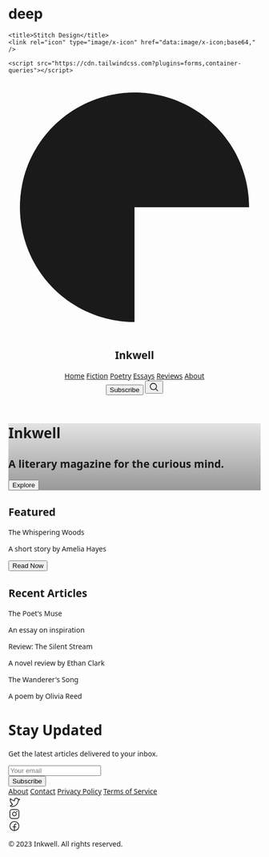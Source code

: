 # deep
<html>
  <head>
    <link rel="preconnect" href="https://fonts.gstatic.com/" crossorigin="" />
    <link
      rel="stylesheet"
      as="style"
      onload="this.rel='stylesheet'"
      href="https://fonts.googleapis.com/css2?display=swap&amp;family=Newsreader%3Awght%40400%3B500%3B700%3B800&amp;family=Noto+Sans%3Awght%40400%3B500%3B700%3B900"
    />

    <title>Stitch Design</title>
    <link rel="icon" type="image/x-icon" href="data:image/x-icon;base64," />

    <script src="https://cdn.tailwindcss.com?plugins=forms,container-queries"></script>
  </head>
  <body>
    <div class="relative flex size-full min-h-screen flex-col bg-white group/design-root overflow-x-hidden" style='font-family: Newsreader, "Noto Sans", sans-serif;'>
      <div class="layout-container flex h-full grow flex-col">
        <header class="flex items-center justify-between whitespace-nowrap border-b border-solid border-b-[#f0f2f4] px-10 py-3">
          <div class="flex items-center gap-4 text-[#111418]">
            <div class="size-4">
              <svg viewBox="0 0 48 48" fill="none" xmlns="http://www.w3.org/2000/svg">
                <path
                  d="M24 45.8096C19.6865 45.8096 15.4698 44.5305 11.8832 42.134C8.29667 39.7376 5.50128 36.3314 3.85056 32.3462C2.19985 28.361 1.76794 23.9758 2.60947 19.7452C3.451 15.5145 5.52816 11.6284 8.57829 8.5783C11.6284 5.52817 15.5145 3.45101 19.7452 2.60948C23.9758 1.76795 28.361 2.19986 32.3462 3.85057C36.3314 5.50129 39.7376 8.29668 42.134 11.8833C44.5305 15.4698 45.8096 19.6865 45.8096 24L24 24L24 45.8096Z"
                  fill="currentColor"
                ></path>
              </svg>
            </div>
            <h2 class="text-[#111418] text-lg font-bold leading-tight tracking-[-0.015em]">Inkwell</h2>
          </div>
          <div class="flex flex-1 justify-end gap-8">
            <div class="flex items-center gap-9">
              <a class="text-[#111418] text-sm font-medium leading-normal" href="#">Home</a>
              <a class="text-[#111418] text-sm font-medium leading-normal" href="#">Fiction</a>
              <a class="text-[#111418] text-sm font-medium leading-normal" href="#">Poetry</a>
              <a class="text-[#111418] text-sm font-medium leading-normal" href="#">Essays</a>
              <a class="text-[#111418] text-sm font-medium leading-normal" href="#">Reviews</a>
              <a class="text-[#111418] text-sm font-medium leading-normal" href="#">About</a>
            </div>
            <div class="flex gap-2">
              <button
                class="flex min-w-[84px] max-w-[480px] cursor-pointer items-center justify-center overflow-hidden rounded-lg h-10 px-4 bg-[#f0f2f4] text-[#111418] text-sm font-bold leading-normal tracking-[0.015em]"
              >
                <span class="truncate">Subscribe</span>
              </button>
              <button
                class="flex max-w-[480px] cursor-pointer items-center justify-center overflow-hidden rounded-lg h-10 bg-[#f0f2f4] text-[#111418] gap-2 text-sm font-bold leading-normal tracking-[0.015em] min-w-0 px-2.5"
              >
                <div class="text-[#111418]" data-icon="MagnifyingGlass" data-size="20px" data-weight="regular">
                  <svg xmlns="http://www.w3.org/2000/svg" width="20px" height="20px" fill="currentColor" viewBox="0 0 256 256">
                    <path
                      d="M229.66,218.34l-50.07-50.06a88.11,88.11,0,1,0-11.31,11.31l50.06,50.07a8,8,0,0,0,11.32-11.32ZM40,112a72,72,0,1,1,72,72A72.08,72.08,0,0,1,40,112Z"
                    ></path>
                  </svg>
                </div>
              </button>
            </div>
          </div>
        </header>
        <div class="px-40 flex flex-1 justify-center py-5">
          <div class="layout-content-container flex flex-col max-w-[960px] flex-1">
            <div class="@container">
              <div class="@[480px]:p-4">
                <div
                  class="flex min-h-[480px] flex-col gap-6 bg-cover bg-center bg-no-repeat @[480px]:gap-8 @[480px]:rounded-lg items-center justify-center p-4"
                  style='background-image: linear-gradient(rgba(0, 0, 0, 0.1) 0%, rgba(0, 0, 0, 0.4) 100%), url("https://lh3.googleusercontent.com/aida-public/AB6AXuBJTGKZSDDoXVKtNJQ7nWgawV1DuDVE4D0tqPYnB_O5lAaVRCxA0tmS1dGjkk1bnovHEAuIrkdOUHglD2LGPHJifvJEq-3D1RDEqtzUOItt6YPnawFmdvGmTtcCbBrVO9yvLubRduLlD4d3lmtQ2m0zeRz32hMPoKLX0Tm82ABkwEMuqvia9NHW8nFdAlbEIYpr5Q_Ivzt0Qjk5tahqeTsfMGMGIvnuCSZrAaMbsJ3lwrkz7-OZn1-ZNx6FXoO1AVbssGBgMH1H_Cc");'
                >
                  <div class="flex flex-col gap-2 text-center">
                    <h1
                      class="text-white text-4xl font-black leading-tight tracking-[-0.033em] @[480px]:text-5xl @[480px]:font-black @[480px]:leading-tight @[480px]:tracking-[-0.033em]"
                    >
                      Inkwell
                    </h1>
                    <h2 class="text-white text-sm font-normal leading-normal @[480px]:text-base @[480px]:font-normal @[480px]:leading-normal">
                      A literary magazine for the curious mind.
                    </h2>
                  </div>
                  <button
                    class="flex min-w-[84px] max-w-[480px] cursor-pointer items-center justify-center overflow-hidden rounded-lg h-10 px-4 @[480px]:h-12 @[480px]:px-5 bg-[#1672ce] text-white text-sm font-bold leading-normal tracking-[0.015em] @[480px]:text-base @[480px]:font-bold @[480px]:leading-normal @[480px]:tracking-[0.015em]"
                  >
                    <span class="truncate">Explore</span>
                  </button>
                </div>
              </div>
            </div>
            <h2 class="text-[#111418] text-[22px] font-bold leading-tight tracking-[-0.015em] px-4 pb-3 pt-5">Featured</h2>
            <div class="p-4 @container">
              <div class="flex flex-col items-stretch justify-start rounded-lg @xl:flex-row @xl:items-start">
                <div
                  class="w-full bg-center bg-no-repeat aspect-video bg-cover rounded-lg"
                  style='background-image: url("https://lh3.googleusercontent.com/aida-public/AB6AXuAwRzC8lAgjqb34CKVrVmJypglmxPPTiDPhEpxrqzgzAvP66D-55W0OMDGKk-wHRuh4bPSLNys2M4zyw0kM5csG9SZ9SNrRdIMQk51PHfhBk3Fdu6A5Cy4LbceMw551JJNQkwvU-5iwmIH7lMynKpuAJivqOXs4Hg9eKBdThTgr4A875zVihrj2qqh-CvY-vzmrP73jp3ZC-y9I-Yz1sRvbOGivCHAN9JsUV-pUzI1jphkQvp4JOetb5YtQodGoBHxQLPFQoWU4oYk");'
                ></div>
                <div class="flex w-full min-w-72 grow flex-col items-stretch justify-center gap-1 py-4 @xl:px-4">
                  <p class="text-[#111418] text-lg font-bold leading-tight tracking-[-0.015em]">The Whispering Woods</p>
                  <div class="flex items-end gap-3 justify-between">
                    <p class="text-[#637588] text-base font-normal leading-normal">A short story by Amelia Hayes</p>
                    <button
                      class="flex min-w-[84px] max-w-[480px] cursor-pointer items-center justify-center overflow-hidden rounded-lg h-8 px-4 bg-[#1672ce] text-white text-sm font-medium leading-normal"
                    >
                      <span class="truncate">Read Now</span>
                    </button>
                  </div>
                </div>
              </div>
            </div>
            <h2 class="text-[#111418] text-[22px] font-bold leading-tight tracking-[-0.015em] px-4 pb-3 pt-5">Recent Articles</h2>
            <div class="p-4">
              <div class="flex items-stretch justify-between gap-4 rounded-lg">
                <div class="flex flex-col gap-1 flex-[2_2_0px]">
                  <p class="text-[#111418] text-base font-bold leading-tight">The Poet's Muse</p>
                  <p class="text-[#637588] text-sm font-normal leading-normal">An essay on inspiration</p>
                </div>
                <div
                  class="w-full bg-center bg-no-repeat aspect-video bg-cover rounded-lg flex-1"
                  style='background-image: url("https://lh3.googleusercontent.com/aida-public/AB6AXuBLBPND-pfFxgzFcdgSBw3Thgh0Vgt39wBYfJN6HqpLHA3B6XXq3zEu6dXmZnVV7IY1pXR7c7QGlipsW21jJQSluu7cNCfuATP07B4KnktOnzZVsuwkcDsr30fNnIvFjDPG6MjdmVmXcjRslc4gyYddrzYFTdEUdKpqO2tuPhf3Ikuu-WZI0a1RrZO2Q7hWgiATgOhrLjAdVvcH0ztPy7zlJk_QItlNOrO8v9WBTJotH0f56P59QIMqhpCwfpcr9fnmOeNozi3aCbE");'
                ></div>
              </div>
            </div>
            <div class="p-4">
              <div class="flex items-stretch justify-between gap-4 rounded-lg">
                <div class="flex flex-col gap-1 flex-[2_2_0px]">
                  <p class="text-[#111418] text-base font-bold leading-tight">Review: The Silent Stream</p>
                  <p class="text-[#637588] text-sm font-normal leading-normal">A novel review by Ethan Clark</p>
                </div>
                <div
                  class="w-full bg-center bg-no-repeat aspect-video bg-cover rounded-lg flex-1"
                  style='background-image: url("https://lh3.googleusercontent.com/aida-public/AB6AXuDxRa0YI6O7zPUjnx0aOqFxGJz_6uifgr5OkEmLSMcjaXZxcL384CuzxGRaY7oIyaQxu0m59zD00vD9wzv7P8_2PahKrq5HxcTAtndmn8EHyUwmiztmCWMW3iLUJnHpqDLREMMfS2NPdgF3cMkrxFrHbeEzS_rnW0HSJJQasYoR8sy4zTKZFmGn9tuJldKE6nVIri_b6emwnkb2qgOXmawvVlgsLBiPhJwpl0FZWqZG9SiJMlohmZhC4pf5IsTxCxGCtP1L19mK-HE");'
                ></div>
              </div>
            </div>
            <div class="p-4">
              <div class="flex items-stretch justify-between gap-4 rounded-lg">
                <div class="flex flex-col gap-1 flex-[2_2_0px]">
                  <p class="text-[#111418] text-base font-bold leading-tight">The Wanderer's Song</p>
                  <p class="text-[#637588] text-sm font-normal leading-normal">A poem by Olivia Reed</p>
                </div>
                <div
                  class="w-full bg-center bg-no-repeat aspect-video bg-cover rounded-lg flex-1"
                  style='background-image: url("https://lh3.googleusercontent.com/aida-public/AB6AXuDuUXPx6-4XkjetBcRsCoeL6H6o_Z9upkr_As_T3uKX1hAKIjflDxqglymUzSxZIkXc9vEI83bktOVE4fdFnZ7FwTTtywUXtO0IAW6beTIGW-zuuTh6cnzWPvHUCMnV_1a64EBXAv3Xs6EeLjkvfy8lDpn8cgTWT472nhxhNBpLeQLQ01ceo8K_8WYTTCr9RW_vnKjSheNeCRFgWXM_g1dHsCy63tGpT1qvV47QNTvfJutUrYI4FtOxGxTvVsYpljpPwyRGe3Hhh3U");'
                ></div>
              </div>
            </div>
            <div class="@container">
              <div class="flex flex-col justify-end gap-6 px-4 py-10 @[480px]:gap-8 @[480px]:px-10 @[480px]:py-20">
                <div class="flex flex-col gap-2 text-center">
                  <h1
                    class="text-[#111418] tracking-light text-[32px] font-bold leading-tight @[480px]:text-4xl @[480px]:font-black @[480px]:leading-tight @[480px]:tracking-[-0.033em] max-w-[720px]"
                  >
                    Stay Updated
                  </h1>
                  <p class="text-[#111418] text-base font-normal leading-normal max-w-[720px">Get the latest articles delivered to your inbox.</p>
                </div>
                <div class="flex flex-1 justify-center">
                  <label class="flex flex-col min-w-40 h-14 max-w-[480px] flex-1 @[480px]:h-16">
                    <div class="flex w-full flex-1 items-stretch rounded-lg h-full">
                      <input
                        placeholder="Your email"
                        class="form-input flex w-full min-w-0 flex-1 resize-none overflow-hidden rounded-lg text-[#111418] focus:outline-0 focus:ring-0 border-none bg-[#f0f2f4] focus:border-none h-full placeholder:text-[#637588] px-4 rounded-r-none border-r-0 pr-2 text-sm font-normal leading-normal @[480px]:text-base @[480px]:font-normal @[480px]:leading-normal"
                        value=""
                      />
                      <div class="flex items-center justify-center rounded-r-lg border-l-0 border-none bg-[#f0f2f4] pr-2">
                        <button
                          class="flex min-w-[84px] max-w-[480px] cursor-pointer items-center justify-center overflow-hidden rounded-lg h-10 px-4 @[480px]:h-12 @[480px]:px-5 bg-[#1672ce] text-white text-sm font-bold leading-normal tracking-[0.015em] @[480px]:text-base @[480px]:font-bold @[480px]:leading-normal @[480px]:tracking-[0.015em]"
                        >
                          <span class="truncate">Subscribe</span>
                        </button>
                      </div>
                    </div>
                  </label>
                </div>
              </div>
            </div>
            <footer class="flex flex-col gap-6 px-5 py-10 text-center @container">
              <div class="flex flex-wrap items-center justify-center gap-6 @[480px]:flex-row @[480px]:justify-around">
                <a class="text-[#637588] text-base font-normal leading-normal min-w-40" href="#">About</a>
                <a class="text-[#637588] text-base font-normal leading-normal min-w-40" href="#">Contact</a>
                <a class="text-[#637588] text-base font-normal leading-normal min-w-40" href="#">Privacy Policy</a>
                <a class="text-[#637588] text-base font-normal leading-normal min-w-40" href="#">Terms of Service</a>
              </div>
              <div class="flex flex-wrap justify-center gap-4">
                <a href="#">
                  <div class="text-[#637588]" data-icon="TwitterLogo" data-size="24px" data-weight="regular">
                    <svg xmlns="http://www.w3.org/2000/svg" width="24px" height="24px" fill="currentColor" viewBox="0 0 256 256">
                      <path
                        d="M247.39,68.94A8,8,0,0,0,240,64H209.57A48.66,48.66,0,0,0,168.1,40a46.91,46.91,0,0,0-33.75,13.7A47.9,47.9,0,0,0,120,88v6.09C79.74,83.47,46.81,50.72,46.46,50.37a8,8,0,0,0-13.65,4.92c-4.31,47.79,9.57,79.77,22,98.18a110.93,110.93,0,0,0,21.88,24.2c-15.23,17.53-39.21,26.74-39.47,26.84a8,8,0,0,0-3.85,11.93c.75,1.12,3.75,5.05,11.08,8.72C53.51,229.7,65.48,232,80,232c70.67,0,129.72-54.42,135.75-124.44l29.91-29.9A8,8,0,0,0,247.39,68.94Zm-45,29.41a8,8,0,0,0-2.32,5.14C196,166.58,143.28,216,80,216c-10.56,0-18-1.4-23.22-3.08,11.51-6.25,27.56-17,37.88-32.48A8,8,0,0,0,92,169.08c-.47-.27-43.91-26.34-44-96,16,13,45.25,33.17,78.67,38.79A8,8,0,0,0,136,104V88a32,32,0,0,1,9.6-22.92A30.94,30.94,0,0,1,167.9,56c12.66.16,24.49,7.88,29.44,19.21A8,8,0,0,0,204.67,80h16Z"
                      ></path>
                    </svg>
                  </div>
                </a>
                <a href="#">
                  <div class="text-[#637588]" data-icon="InstagramLogo" data-size="24px" data-weight="regular">
                    <svg xmlns="http://www.w3.org/2000/svg" width="24px" height="24px" fill="currentColor" viewBox="0 0 256 256">
                      <path
                        d="M128,80a48,48,0,1,0,48,48A48.05,48.05,0,0,0,128,80Zm0,80a32,32,0,1,1,32-32A32,32,0,0,1,128,160ZM176,24H80A56.06,56.06,0,0,0,24,80v96a56.06,56.06,0,0,0,56,56h96a56.06,56.06,0,0,0,56-56V80A56.06,56.06,0,0,0,176,24Zm40,152a40,40,0,0,1-40,40H80a40,40,0,0,1-40-40V80A40,40,0,0,1,80,40h96a40,40,0,0,1,40,40ZM192,76a12,12,0,1,1-12-12A12,12,0,0,1,192,76Z"
                      ></path>
                    </svg>
                  </div>
                </a>
                <a href="#">
                  <div class="text-[#637588]" data-icon="FacebookLogo" data-size="24px" data-weight="regular">
                    <svg xmlns="http://www.w3.org/2000/svg" width="24px" height="24px" fill="currentColor" viewBox="0 0 256 256">
                      <path
                        d="M128,24A104,104,0,1,0,232,128,104.11,104.11,0,0,0,128,24Zm8,191.63V152h24a8,8,0,0,0,0-16H136V112a16,16,0,0,1,16-16h16a8,8,0,0,0,0-16H152a32,32,0,0,0-32,32v24H96a8,8,0,0,0,0,16h24v63.63a88,88,0,1,1,16,0Z"
                      ></path>
                    </svg>
                  </div>
                </a>
              </div>
              <p class="text-[#637588] text-base font-normal leading-normal">© 2023 Inkwell. All rights reserved.</p>
            </footer>
          </div>
        </div>
      </div>
    </div>
  </body>
</html>
